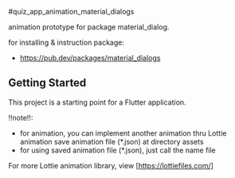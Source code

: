 #quiz_app_animation_material_dialogs

animation prototype for package material_dialog.

for installing & instruction package:
- https://pub.dev/packages/material_dialogs

## Getting Started
This project is a starting point for a Flutter application.

!!note!!:
- for animation, you can implement another animation thru Lottie animation
  save animation file (*.json) at directory assets 
- for using saved animation file (*.json), just call the name file

For more Lottie animation library, view
[https://lottiefiles.com/]
